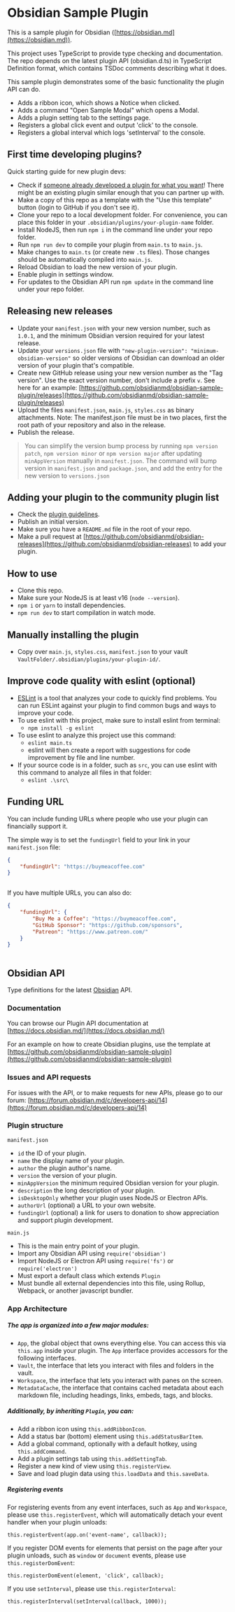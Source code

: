 # Obsidian Sample Plugin

[](https://github.com/obsidianmd/obsidian-sample-plugin#obsidian-sample-plugin)

This is a sample plugin for Obsidian ([https://obsidian.md](https://obsidian.md)).

This project uses TypeScript to provide type checking and
documentation.
The repo depends on the latest plugin API (obsidian.d.ts) in TypeScript
Definition format, which contains TSDoc comments describing what it
does.

This sample plugin demonstrates some of the basic functionality the plugin API can do.

* Adds a ribbon icon, which shows a Notice when clicked.
* Adds a command "Open Sample Modal" which opens a Modal.
* Adds a plugin setting tab to the settings page.
* Registers a global click event and output 'click' to the console.
* Registers a global interval which logs 'setInterval' to the console.

## First time developing plugins?

[](https://github.com/obsidianmd/obsidian-sample-plugin#first-time-developing-plugins)

Quick starting guide for new plugin devs:

* Check if [someone already developed a plugin for what you want](https://obsidian.md/plugins)! There might be an existing plugin similar enough that you can partner up with.
* Make a copy of this repo as a template with the "Use this template" button (login to GitHub if you don't see it).
* Clone your repo to a local development folder. For convenience, you can place this folder in your `.obsidian/plugins/your-plugin-name` folder.
* Install NodeJS, then run `npm i` in the command line under your repo folder.
* Run `npm run dev` to compile your plugin from `main.ts` to `main.js`.
* Make changes to `main.ts` (or create new `.ts` files). Those changes should be automatically compiled into `main.js`.
* Reload Obsidian to load the new version of your plugin.
* Enable plugin in settings window.
* For updates to the Obsidian API run `npm update` in the command line under your repo folder.

## Releasing new releases

[](https://github.com/obsidianmd/obsidian-sample-plugin#releasing-new-releases)

* Update your `manifest.json` with your new version number, such as `1.0.1`, and the minimum Obsidian version required for your latest release.
* Update your `versions.json` file with `"new-plugin-version": "minimum-obsidian-version"` so older versions of Obsidian can download an older version of your plugin that's compatible.
* Create new GitHub release using your new version number as the "Tag
  version". Use the exact version number, don't include a prefix `v`. See here for an example: [https://github.com/obsidianmd/obsidian-sample-plugin/releases](https://github.com/obsidianmd/obsidian-sample-plugin/releases)
* Upload the files `manifest.json`, `main.js`, `styles.css`
  as binary attachments. Note: The manifest.json file must be in two
  places, first the root path of your repository and also in the release.
* Publish the release.

> You can simplify the version bump process by running `npm version patch`, `npm version minor` or `npm version major` after updating `minAppVersion` manually in `manifest.json`.
> The command will bump version in `manifest.json` and `package.json`, and add the entry for the new version to `versions.json`

## Adding your plugin to the community plugin list

[](https://github.com/obsidianmd/obsidian-sample-plugin#adding-your-plugin-to-the-community-plugin-list)

* Check the [plugin guidelines](https://docs.obsidian.md/Plugins/Releasing/Plugin+guidelines).
* Publish an initial version.
* Make sure you have a `README.md` file in the root of your repo.
* Make a pull request at [https://github.com/obsidianmd/obsidian-releases](https://github.com/obsidianmd/obsidian-releases) to add your plugin.

## How to use

[](https://github.com/obsidianmd/obsidian-sample-plugin#how-to-use)

* Clone this repo.
* Make sure your NodeJS is at least v16 (`node --version`).
* `npm i` or `yarn` to install dependencies.
* `npm run dev` to start compilation in watch mode.

## Manually installing the plugin

[](https://github.com/obsidianmd/obsidian-sample-plugin#manually-installing-the-plugin)

* Copy over `main.js`, `styles.css`, `manifest.json` to your vault `VaultFolder/.obsidian/plugins/your-plugin-id/`.

## Improve code quality with eslint (optional)

[](https://github.com/obsidianmd/obsidian-sample-plugin#improve-code-quality-with-eslint-optional)

* [ESLint](https://eslint.org/) is a tool
  that analyzes your code to quickly find problems. You can run ESLint
  against your plugin to find common bugs and ways to improve your code.
* To use eslint with this project, make sure to install eslint from terminal:
  * `npm install -g eslint`
* To use eslint to analyze this project use this command:
  * `eslint main.ts`
  * eslint will then create a report with suggestions for code improvement by file and line number.
* If your source code is in a folder, such as `src`, you can use eslint with this command to analyze all files in that folder:
  * `eslint .\src\`

## Funding URL

[](https://github.com/obsidianmd/obsidian-sample-plugin#funding-url)

You can include funding URLs where people who use your plugin can financially support it.

The simple way is to set the `fundingUrl` field to your link in your `manifest.json` file:

```json
{
    "fundingUrl": "https://buymeacoffee.com"
}
  
```

If you have multiple URLs, you can also do:

```json
{
    "fundingUrl": {
        "Buy Me a Coffee": "https://buymeacoffee.com",
        "GitHub Sponsor": "https://github.com/sponsors",
        "Patreon": "https://www.patreon.com/"
    }
}
  
```


## Obsidian API

[](https://github.com/obsidianmd/obsidian-api#obsidian-api)

Type definitions for the latest [Obsidian](https://obsidian.md) API.

### Documentation

[](https://github.com/obsidianmd/obsidian-api#documentation)

You can browse our Plugin API documentation at [https://docs.obsidian.md/](https://docs.obsidian.md/)

For an example on how to create Obsidian plugins, use the template at [https://github.com/obsidianmd/obsidian-sample-plugin](https://github.com/obsidianmd/obsidian-sample-plugin)

### Issues and API requests

[](https://github.com/obsidianmd/obsidian-api#issues-and-api-requests)

For issues with the API, or to make requests for new APIs, please go to our forum: [https://forum.obsidian.md/c/developers-api/14](https://forum.obsidian.md/c/developers-api/14)

### Plugin structure

[](https://github.com/obsidianmd/obsidian-api#plugin-structure)

`manifest.json`

* `id` the ID of your plugin.
* `name` the display name of your plugin.
* `author` the plugin author's name.
* `version` the version of your plugin.
* `minAppVersion` the minimum required Obsidian version for your plugin.
* `description` the long description of your plugin.
* `isDesktopOnly` whether your plugin uses NodeJS or Electron APIs.
* `authorUrl` (optional) a URL to your own website.
* `fundingUrl` (optional) a link for users to donation to show appreciation and support plugin development.

`main.js`

* This is the main entry point of your plugin.
* Import any Obsidian API using `require('obsidian')`
* Import NodeJS or Electron API using `require('fs')` or `require('electron')`
* Must export a default class which extends `Plugin`
* Must bundle all external dependencies into this file, using Rollup, Webpack, or another javascript bundler.

### App Architecture

[](https://github.com/obsidianmd/obsidian-api#app-architecture)

##### The app is organized into a few major modules:

[](https://github.com/obsidianmd/obsidian-api#the-app-is-organized-into-a-few-major-modules)

* `App`, the global object that owns everything else. You can access this via `this.app` inside your plugin. The `App` interface provides accessors for the following interfaces.
* `Vault`, the interface that lets you interact with files and folders in the vault.
* `Workspace`, the interface that lets you interact with panes on the screen.
* `MetadataCache`, the interface that contains cached metadata about each markdown file, including headings, links, embeds, tags, and blocks.

##### Additionally, by inheriting `Plugin`, you can:

[](https://github.com/obsidianmd/obsidian-api#additionally-by-inheriting-plugin-you-can)

* Add a ribbon icon using `this.addRibbonIcon`.
* Add a status bar (bottom) element using `this.addStatusBarItem`.
* Add a global command, optionally with a default hotkey, using `this.addCommand`.
* Add a plugin settings tab using `this.addSettingTab`.
* Register a new kind of view using `this.registerView`.
* Save and load plugin data using `this.loadData` and `this.saveData`.

##### Registering events

[](https://github.com/obsidianmd/obsidian-api#registering-events)

For registering events from any event interfaces, such as `App` and `Workspace`, please use `this.registerEvent`, which will automatically detach your event handler when your plugin unloads:

```
this.registerEvent(app.on('event-name', callback));
```

If you register DOM events for elements that persist on the page after your plugin unloads, such as `window` or `document` events, please use `this.registerDomEvent`:

```
this.registerDomEvent(element, 'click', callback);
```

If you use `setInterval`, please use `this.registerInterval`:

```
this.registerInterval(setInterval(callback, 1000));
```

